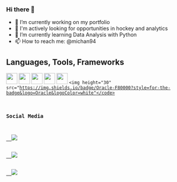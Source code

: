 ### Hi there 👋

- 🔭 I’m currently working on my portfolio
- 👀 I'm actively looking for opportunities in hockey and analytics
- 🌱 I’m currently learning Data Analysis with Python
- 📫 How to reach me: @michan94

## **Languages, Tools, Frameworks**  

<code><img height="30" src="https://img.shields.io/badge/Python-FFD43B?style=for-the-badge&logo=python&logoColor=blue"></code>
<code><img height="30" src="https://img.shields.io/badge/JavaScript-F7DF1E?style=for-the-badge&logo=javascript&logoColor=black"></code>
<code><img height="30" src="https://img.shields.io/badge/TypeScript-007ACC?style=for-the-badge&logo=typescript&logoColor=white"></code>
<code><img height="30" src="https://img.shields.io/badge/React_Native-20232A?style=for-the-badge&logo=react&logoColor=61DAFB"></code>
<code><img height="30" src="https://img.shields.io/badge/styled--components-DB7093?style=for-the-badge&logo=styled-components&logoColor=white"></code>
<code><img height="30" src="https://img.shields.io/badge/Oracle-F80000?style=for-the-badge&logo=Oracle&logoColor=white"</code>

### **Social Media**
  <a href="https://www.linkedin.com/in/mitchan/" alt="Linkedin">
  <img src="https://img.shields.io/badge/-Linkedin-0e76a8?style=social&logo=Linkedin&logoColor=white&link=https://www.linkedin.com/in/mitchan/" /></a>
  
  <a href="https://www.codewars.com/users/michan94" alt="Codewars">
  <img src="https://img.shields.io/badge/Codewars-B1361E?style=for-the-badge&logo=Codewars&logoColor=white&link=https://www.codewars.com/users/michan94" /></a>
  
  <a href="https://leetcode.com/garfield041/" alt="Leetcode">
  <img src="	https://img.shields.io/badge/-LeetCode-FFA116?style=for-the-badge&logo=LeetCode&logoColor=black&link=https://leetcode.com/garfield041/" /></a>
